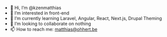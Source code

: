 - 👋 Hi, I’m @kzenmatthias
- 👀 I’m interested in front-end
- 🌱 I’m currently learning Laravel, Angular, React, Next.js, Drupal Theming
- 💞️ I’m looking to collaborate on nothing
- 📫 How to reach me: matthias@ohhert.be
